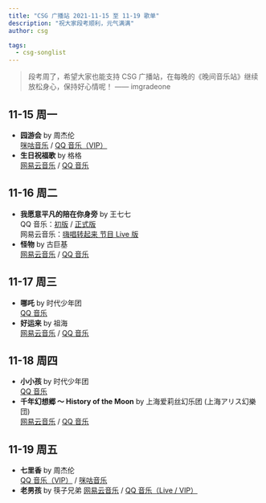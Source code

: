 ```yaml
---
title: "CSG 广播站 2021-11-15 至 11-19 歌单"
description: "祝大家段考顺利，元气满满"
author: csg

tags:
  - csg-songlist
---
```


> 段考周了，希望大家也能支持 CSG 广播站，在每晚的《晚间音乐站》继续放松身心，保持好心情呢！
> —— imgradeone

## 11-15 周一

- **园游会** by 周杰伦  
  [咪咕音乐](https://music.migu.cn/v3/music/song/60054701942) / [QQ 音乐（VIP）](https://y.qq.com/n/ryqq/songDetail/003nEQHr3Ceet5)
- **生日祝福歌** by 格格  
  [网易云音乐](https://music.163.com/song?id=497918887) / [QQ 音乐](https://y.qq.com/n/ryqq/songDetail/002J4w8r0p4Wez)

## 11-16 周二

- **我愿意平凡的陪在你身旁** by 王七七  
  QQ 音乐：[初版](https://y.qq.com/n/ryqq/songDetail/000GTvsD0OzVPM) / [正式版](https://y.qq.com/n/ryqq/songDetail/002csxlc40WpnE)  
  网易云音乐：[嗨唱转起来 节目 Live 版](https://music.163.com/song?id=1397282328)
- **怪物** by 古巨基  
  [网易云音乐](https://music.163.com/song?id=33510434) / [QQ 音乐](https://y.qq.com/n/ryqq/songDetail/0038Lyag0w0jLf)

## 11-17 周三

- **哪吒** by 时代少年团  
  [QQ 音乐](https://y.qq.com/n/ryqq/songDetail/0039rJNt2rNDz2)
- **好运来** by 祖海  
  [网易云音乐](https://music.163.com/song?id=333750) / [QQ 音乐](https://y.qq.com/n/ryqq/songDetail/000MDaNK0krdFb)

## 11-18 周四

- **小小孩** by 时代少年团  
  [QQ 音乐](https://y.qq.com/n/ryqq/songDetail/0046DZ1Q2jLlHA)
- **千年幻想郷 ～ History of the Moon** by 上海爱莉丝幻乐团 (上海アリス幻樂団)  
  [网易云音乐](https://music.163.com/song?id=22636683) / [QQ 音乐](https://y.qq.com/n/ryqq/songDetail/001M8y7K3RhvNy)

## 11-19 周五

- **七里香** by 周杰伦  
  [QQ 音乐（VIP）](https://y.qq.com/n/ryqq/songDetail/004Z8Ihr0JIu5s) / [咪咕音乐](https://music.migu.cn/v3/music/song/60054701934)
- **老男孩** by 筷子兄弟
  [网易云音乐](https://music.163.com/song?id=362998) / [QQ 音乐（Live / VIP）](https://y.qq.com/n/ryqq/songDetail/0003LQew3TmUTA)
